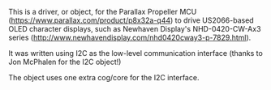 This is a driver, or object, for the Parallax Propeller MCU (https://www.parallax.com/product/p8x32a-q44) to drive US2066-based OLED character displays, such as Newhaven Display's NHD-0420-CW-Ax3 series (http://www.newhavendisplay.com/nhd0420cway3-p-7829.html).

It was written using I2C as the low-level communication interface (thanks to Jon McPhalen for the I2C object!)

The object uses one extra cog/core for the I2C interface.
